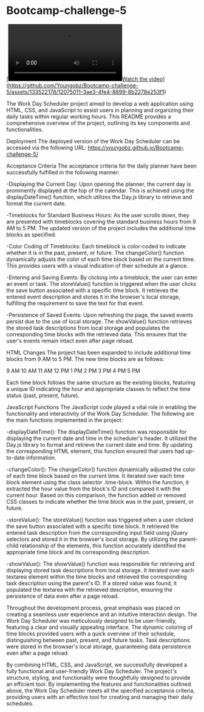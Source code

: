 # Bootcamp-challenge-5

[[![Watch the video](challenge%205.mp4)](challenge%205)](https://github.com/Youngobz/Bootcamp-challenge-5/assets/133522178/12075011-3ae3-4fe4-8899-8b2278e253f1)

The Work Day Scheduler project aimed to develop a web application using HTML, CSS, and JavaScript to assist users in planning and organizing their daily tasks within regular working hours. This README provides a comprehensive overview of the project, outlining its key components and functionalities.

Deployment
The deployed version of the Work Day Scheduler can be accessed via the following URL:
https://youngobz.github.io/Bootcamp-challenge-5/

Acceptance Criteria
The acceptance criteria for the daily planner have been successfully fulfilled in the following manner:

-Displaying the Current Day: Upon opening the planner, the current day is prominently displayed at the top of the calendar. This is achieved using the displayDateTime() function, which utilizes the Day.js library to retrieve and format the current date.

-Timeblocks for Standard Business Hours: As the user scrolls down, they are presented with timeblocks covering the standard business hours from 9 AM to 5 PM. The updated version of the project includes the additional time blocks as specified.

-Color Coding of Timeblocks: Each timeblock is color-coded to indicate whether it is in the past, present, or future. The changeColor() function dynamically adjusts the color of each time block based on the current time. This provides users with a visual indication of their schedule at a glance.

-Entering and Saving Events: By clicking into a timeblock, the user can enter an event or task. The storeValue() function is triggered when the user clicks the save button associated with a specific time block. It retrieves the entered event description and stores it in the browser's local storage, fulfilling the requirement to save the text for that event.

-Persistence of Saved Events: Upon refreshing the page, the saved events persist due to the use of local storage. The showValue() function retrieves the stored task descriptions from local storage and populates the corresponding time blocks with the retrieved data. This ensures that the user's events remain intact even after page reload.

HTML Changes
The project has been expanded to include additional time blocks from 9 AM to 5 PM. The new time blocks are as follows:

9 AM
10 AM
11 AM
12 PM
1 PM
2 PM
3 PM
4 PM
5 PM

Each time block follows the same structure as the existing blocks, featuring a unique ID indicating the hour and appropriate classes to reflect the time status (past, present, future).

JavaScript Functions
The JavaScript code played a vital role in enabling the functionality and interactivity of the Work Day Scheduler. The following are the main functions implemented in the project:

-displayDateTime(): The displayDateTime() function was responsible for displaying the current date and time in the scheduler's header. It utilized the Day.js library to format and retrieve the current date and time. By updating the corresponding HTML element, this function ensured that users had up-to-date information.

-changeColor(): The changeColor() function dynamically adjusted the color of each time block based on the current time. It iterated over each time block element using the class selector .time-block. Within the function, it extracted the hour value from the block's ID and compared it with the current hour. Based on this comparison, the function added or removed CSS classes to indicate whether the time block was in the past, present, or future.

-storeValue(): The storeValue() function was triggered when a user clicked the save button associated with a specific time block. It retrieved the entered task description from the corresponding input field using jQuery selectors and stored it in the browser's local storage. By utilizing the parent-child relationship of the elements, this function accurately identified the appropriate time block and its corresponding description.

-showValue(): The showValue() function was responsible for retrieving and displaying stored task descriptions from local storage. It iterated over each textarea element within the time blocks and retrieved the corresponding task description using the parent's ID. If a stored value was found, it populated the textarea with the retrieved description, ensuring the persistence of data even after a page reload.

Throughout the development process, great emphasis was placed on creating a seamless user experience and an intuitive interaction design. The Work Day Scheduler was meticulously designed to be user-friendly, featuring a clear and visually appealing interface. The dynamic coloring of time blocks provided users with a quick overview of their schedule, distinguishing between past, present, and future tasks. Task descriptions were stored in the browser's local storage, guaranteeing data persistence even after a page reload.

By combining HTML, CSS, and JavaScript, we successfully developed a fully functional and user-friendly Work Day Scheduler. The project's structure, styling, and functionality were thoughtfully designed to provide an efficient tool. By implementing the features and functionalities outlined above, the Work Day Scheduler meets all the specified acceptance criteria, providing users with an effective tool for creating and managing their daily schedules.
